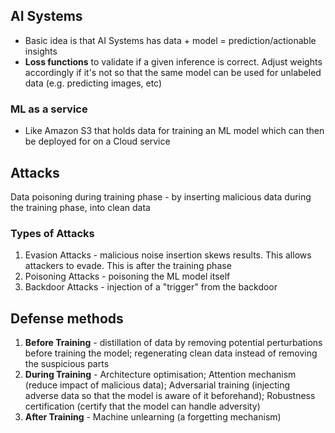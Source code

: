 ## AI Systems
- Basic idea is that AI Systems has data + model = prediction/actionable insights
- **Loss functions** to validate if a given inference is correct. Adjust weights accordingly if it's not so that the same model can be used for unlabeled data (e.g. predicting images, etc)

### ML as a service
- Like Amazon S3 that holds data for training an ML model which can then be deployed for on a Cloud service

## Attacks
Data poisoning during training phase - by inserting malicious data during the training phase, into clean data

### Types of Attacks
 1. Evasion Attacks - malicious noise insertion skews results. This allows attackers to evade. This is after the training phase
 2. Poisoning Attacks - poisoning the ML model itself
 3. Backdoor Attacks - injection of a "trigger" from the backdoor

## Defense methods
1. **Before Training** - distillation of data by removing potential perturbations before training the model; regenerating clean data instead of removing the suspicious parts
2. **During Training** - Architecture optimisation; Attention mechanism (reduce impact of malicious data); Adversarial training (injecting adverse data so that the model is aware of it beforehand); Robustness certification (certify that the model can handle adversity)
3. **After Training** - Machine unlearning (a forgetting mechanism)



